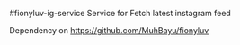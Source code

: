 #fionyluv-ig-service
Service for Fetch latest instagram feed

Dependency on https://github.com/MuhBayu/fionyluv